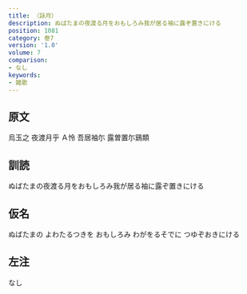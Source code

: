 ```yaml
---
title: （詠月）
description: ぬばたまの夜渡る月をおもしろみ我が居る袖に露ぞ置きにける
position: 1081
category: 巻7
version: '1.0'
volume: 7
comparison:
- なし
keywords:
- 雑歌
---
```


## 原文

烏玉之 夜渡月乎 Ａ怜 吾居袖尓 露曽置尓鷄類

## 訓読

ぬばたまの夜渡る月をおもしろみ我が居る袖に露ぞ置きにける

## 仮名

ぬばたまの よわたるつきを おもしろみ わがをるそでに つゆぞおきにける

## 左注

なし
